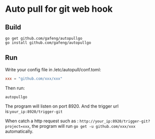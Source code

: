 # Auto pull for git web hook

## Build

``` shell
go get github.com/gafeng/autopullgo
go install github.com/gafeng/autopullgo
```

## Run

Write your config file in /etc/autopull/conf.toml:

``` toml
xxx = "github.com/xxx/xxx"
```

Then run:

``` shell
autopullgo
```

The program will listen on port 8920.
And the trigger url is:`your_ip:8920/trigger-git`

When catch a http request such as : `http://your_ip:8920/trigger-git?project=xxx`, the program will run `go get -u github.com/xxx/xxx` automatically.

